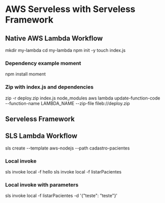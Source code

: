 # AWS Serveless with Serveless Framework
## Native AWS Lambda Workflow
mkdir my-lambda
cd my-lambda
npm init -y
touch index.js

### Dependency example moment
npm install moment

### Zip with index.js and dependencies
zip -r deploy.zip index.js node_modules
aws lambda update-function-code --function-name LAMBDA_NAME --zip-file fileb://deploy.zip

## Serveless Framework
## SLS Lambda Workflow
sls create --template aws-nodejs --path cadastro-pacientes

### Local invoke
sls invoke local -f hello
sls invoke local -f listarPacientes

### Local invoke with parameters
sls invoke local -f listarPacientes -d '{"teste": "teste"}'